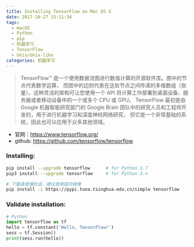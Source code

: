 ```yaml
---
title: Installing TensorFlow on Mac OS X
date: 2017-10-27 15:11:34
tags:
  - macOS
  - Python
  - pip
  - 机器学习
  - TensorFlow
  - Unix/Unix-like
categories: 机器学习
---
```


>TensorFlow™ 是一个使用数据流图进行数值计算的开源软件库。图中的节点代表数学运算， 而图中的边则代表在这些节点之间传递的多维数组（张量）。这种灵活的架构可让您使用一个 API 将计算工作部署到桌面设备、服务器或者移动设备中的一个或多个 CPU 或 GPU。 TensorFlow 最初是由 Google 机器智能研究部门的 Google Brain 团队中的研究人员和工程师开发的，用于进行机器学习和深度神经网络研究， 但它是一个非常基础的系统，因此也可以应用于众多其他领域。

<!-- more -->

* 官网：https://www.tensorflow.org/
* github: https://github.com/tensorflow/tensorflow

### Installing:
```bash
pip install --upgrade tensorflow      # for Python 2.7
pip3 install --upgrade tensorflow     # for Python 3.n

# 下载速度慢的话，建议使用国内镜像 
pip install -i https://pypi.tuna.tsinghua.edu.cn/simple tensorflow
```

### Validate installation:
```python
# Python
import tensorflow as tf
hello = tf.constant('Hello, TensorFlow!')
sess = tf.Session()
print(sess.run(hello))
```